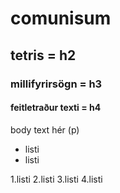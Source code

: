 # comunisum


## tetris = h2

### millifyrirsögn = h3

#### feitletraður texti = h4

body text hér (p) 

* listi
* listi

1.listi
2.listi
3.listi
4.listi
